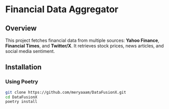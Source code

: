# Financial Data Aggregator

## Overview
This project fetches financial data from multiple sources: **Yahoo Finance**, **Financial Times**, and **Twitter/X**. It retrieves stock prices, news articles, and social media sentiment.

## Installation

### Using Poetry
```sh
git clone https://github.com/meryaaam/DataFusionX.git
cd DataFusionX
poetry install
